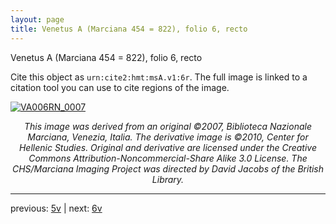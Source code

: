 ```yaml
---
layout: page
title: Venetus A (Marciana 454 = 822), folio 6, recto
---
```


Venetus A (Marciana 454 = 822), folio 6, recto

Cite this object as `urn:cite2:hmt:msA.v1:6r`.  The full image is linked to a citation tool you can use to cite regions of the image.

[![VA006RN_0007](http://www.homermultitext.org/iipsrv?IIIF=/project/homer/pyramidal/deepzoom/hmt/vaimg/2017a/VA006RN_0007.tif/full/800,/0/default.jpg)](http://www.homermultitext.org/ict2/?urn=urn:cite2:hmt:vaimg.2017a:VA006RN_0007) 

<p style="text-align: center; font-style: italic;">This image was derived from an original ©2007, Biblioteca Nazionale Marciana, Venezia, Italia. The derivative image is ©2010, Center for Hellenic Studies. Original and derivative are licensed under the Creative Commons Attribution-Noncommercial-Share Alike 3.0 License. The CHS/Marciana Imaging Project was directed by David Jacobs of the British Library.</p>

---

previous: [5v](../5v/) | next: [6v](../6v/)